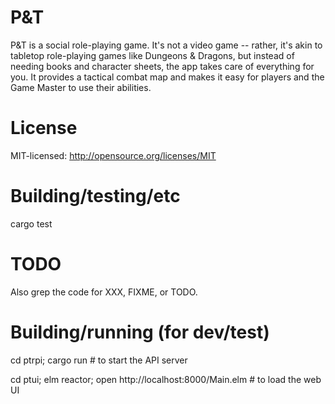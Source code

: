 # P&T

P&T is a social role-playing game. It's not a video game -- rather, it's akin to tabletop
role-playing games like Dungeons & Dragons, but instead of needing books and character sheets, the
app takes care of everything for you. It provides a tactical combat map and makes it easy for
players and the Game Master to use their abilities.

# License

MIT-licensed: http://opensource.org/licenses/MIT

# Building/testing/etc

cargo test

# TODO

Also grep the code for XXX, FIXME, or TODO.



# Building/running (for dev/test)

cd ptrpi; cargo run # to start the API server

cd ptui; elm reactor; open http://localhost:8000/Main.elm # to load the web UI

